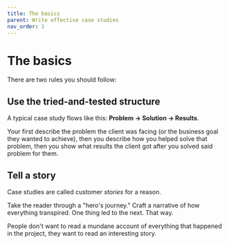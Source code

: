 ```yaml
---
title: The basics
parent: Write effective case studies
nav_order: 1
---
```


# The basics

There are two rules you should follow:

## Use the tried-and-tested structure

A typical case study flows like this: **Problem → Solution → Results**. 

Your first describe the problem the client was facing (or the business goal they wanted to achieve), then you describe how you helped solve that problem, then you show what results the client got after you solved said problem for them.

## Tell a story

Case studies are called customer *stories* for a reason.

Take the reader through a "hero's journey." Craft a narrative of how everything transpired. One thing led to the next. That way. 

People don't want to read a mundane account of everything that happened in the project, they want to read an interesting story.